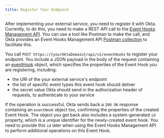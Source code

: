 ```yaml
---
title: Register Your Endpoint
---
```


After implementing your external service, you need to register it with Okta. Currently, to do this, you need to make a REST API call to the [Event Hooks Management API](/docs/reference/api/event-hooks/). You can use a tool like Postman to make the call, and Okta provides an Event Hooks Management API [Postman collection](/docs/reference/api/event-hooks/#getting-started) to facilitate this.

You call `POST https://{yourOktaDomain}/api/v1/eventHooks` to register your endpoint. You include a JSON payload in the body of the request containing an [eventHook](/docs/reference/api/event-hooks/#event-hook-object) object, which specifies the properties of the Event Hook you are registering, including:

 - the URI of the your external service's endpoint
 - the list of specific event types this event hook should deliver
 - the secret value Okta should send in the authorization header of requests, to authenticate to your service

If the operation is successful, Okta sends back a `200 OK` response containing an `eventHook` object too, confirming the properties of the created Event Hook. The object you get back also includes a system-generated `id` property, which is a unique identifier for the newly-created event hook. You need to provide this `id` later when using the Event Hooks Management API to perform additional operations on this Event Hook.

<NextSectionLink/>

